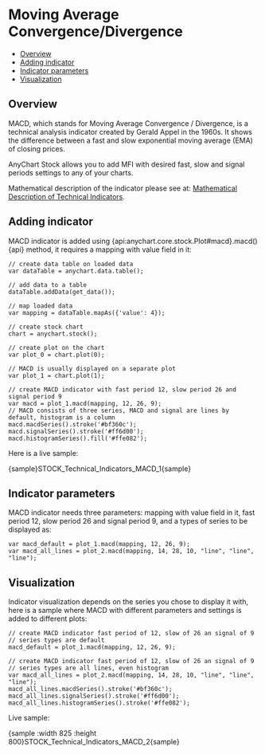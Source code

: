 # Moving Average Convergence/Divergence

* [Overview](#overview)
* [Adding indicator](#adding_indicator)
* [Indicator parameters](#indicator_parameters)
* [Visualization](#visualization)

## Overview

MACD, which stands for Moving Average Convergence / Divergence, is a technical analysis indicator created by Gerald Appel in the 1960s. It shows the difference between a fast and slow exponential moving average (EMA) of closing prices.

AnyChart Stock allows you to add MFI with desired fast, slow and signal periods settings to any of your charts.

Mathematical description of the indicator please see at: [Mathematical Description of Technical Indicators](Mathematical_Description).

## Adding indicator

MACD indicator is added using {api:anychart.core.stock.Plot#macd}.macd(){api} method, it requires a mapping with value field in it:

```
// create data table on loaded data
var dataTable = anychart.data.table();

// add data to a table
dataTable.addData(get_data());

// map loaded data
var mapping = dataTable.mapAs({'value': 4});

// create stock chart
chart = anychart.stock();

// create plot on the chart
var plot_0 = chart.plot(0);

// MACD is usually displayed on a separate plot
var plot_1 = chart.plot(1);

// create MACD indicator with fast period 12, slow period 26 and signal period 9
var macd = plot_1.macd(mapping, 12, 26, 9);
// MACD consists of three series, MACD and signal are lines by default, histogram is a column
macd.macdSeries().stroke('#bf360c');
macd.signalSeries().stroke('#ff6d00');
macd.histogramSeries().fill('#ffe082');

```

Here is a live sample:

{sample}STOCK\_Technical\_Indicators\_MACD\_1{sample}

## Indicator parameters

MACD indicator needs three parameters: mapping with value field in it, fast period 12, slow period 26 and signal period 9, and a types of series to be displayed as:

```
var macd_default = plot_1.macd(mapping, 12, 26, 9);
var macd_all_lines = plot_2.macd(mapping, 14, 28, 10, "line", "line", "line");
```

## Visualization

Indicator visualization depends on the series you chose to display it with, here is a sample where MACD with different parameters and settings is added to different plots:

```
// create MACD indicator fast period of 12, slow of 26 an signal of 9
// series types are default 
macd_default = plot_1.macd(mapping, 12, 26, 9);

// create MACD indicator fast period of 12, slow of 26 an signal of 9
// series types are all lines, even histogram
var macd_all_lines = plot_2.macd(mapping, 14, 28, 10, "line", "line", "line");
macd_all_lines.macdSeries().stroke('#bf360c');
macd_all_lines.signalSeries().stroke('#ff6d00');
macd_all_lines.histogramSeries().stroke('#ffe082');  
```

Live sample:

{sample :width 825 :height 800}STOCK\_Technical\_Indicators\_MACD\_2{sample}